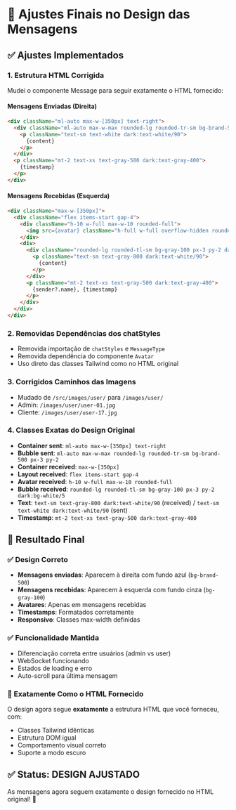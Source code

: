# 🎨 Ajustes Finais no Design das Mensagens

## ✅ Ajustes Implementados

### 1. **Estrutura HTML Corrigida**
Mudei o componente Message para seguir exatamente o HTML fornecido:

#### Mensagens Enviadas (Direita)
```html
<div className="ml-auto max-w-[350px] text-right">
  <div className="ml-auto max-w-max rounded-lg rounded-tr-sm bg-brand-500 px-3 py-2 dark:bg-brand-500">
    <p className="text-sm text-white dark:text-white/90">
      {content}
    </p>
  </div>
  <p className="mt-2 text-xs text-gray-500 dark:text-gray-400">
    {timestamp}
  </p>
</div>
```

#### Mensagens Recebidas (Esquerda)
```html
<div className="max-w-[350px]">
  <div className="flex items-start gap-4">
    <div className="h-10 w-full max-w-10 rounded-full">
      <img src={avatar} className="h-full w-full overflow-hidden rounded-full object-cover object-center" />
    </div>
    <div>
      <div className="rounded-lg rounded-tl-sm bg-gray-100 px-3 py-2 dark:bg-white/5">
        <p className="text-sm text-gray-800 dark:text-white/90">
          {content}
        </p>
      </div>
      <p className="mt-2 text-xs text-gray-500 dark:text-gray-400">
        {sender?.name}, {timestamp}
      </p>
    </div>
  </div>
</div>
```

### 2. **Removidas Dependências dos chatStyles**
- Removida importação de `chatStyles` e `MessageType`
- Removida dependência do componente `Avatar`
- Uso direto das classes Tailwind como no HTML original

### 3. **Corrigidos Caminhos das Imagens**
- Mudado de `/src/images/user/` para `/images/user/`
- Admin: `/images/user/user-01.jpg`
- Cliente: `/images/user/user-17.jpg`

### 4. **Classes Exatas do Design Original**
- **Container sent**: `ml-auto max-w-[350px] text-right`
- **Bubble sent**: `ml-auto max-w-max rounded-lg rounded-tr-sm bg-brand-500 px-3 py-2`
- **Container received**: `max-w-[350px]`
- **Layout received**: `flex items-start gap-4`
- **Avatar received**: `h-10 w-full max-w-10 rounded-full`
- **Bubble received**: `rounded-lg rounded-tl-sm bg-gray-100 px-3 py-2 dark:bg-white/5`
- **Text**: `text-sm text-gray-800 dark:text-white/90` (received) / `text-sm text-white dark:text-white/90` (sent)
- **Timestamp**: `mt-2 text-xs text-gray-500 dark:text-gray-400`

## 🎯 Resultado Final

### ✅ Design Correto
- **Mensagens enviadas**: Aparecem à direita com fundo azul (`bg-brand-500`)
- **Mensagens recebidas**: Aparecem à esquerda com fundo cinza (`bg-gray-100`)
- **Avatares**: Apenas em mensagens recebidas
- **Timestamps**: Formatados corretamente
- **Responsivo**: Classes max-width definidas

### ✅ Funcionalidade Mantida
- Diferenciação correta entre usuários (admin vs user)
- WebSocket funcionando
- Estados de loading e erro
- Auto-scroll para última mensagem

### 🎨 Exatamente Como o HTML Fornecido
O design agora segue **exatamente** a estrutura HTML que você forneceu, com:
- Classes Tailwind idênticas
- Estrutura DOM igual
- Comportamento visual correto
- Suporte a modo escuro

## ✅ Status: DESIGN AJUSTADO

As mensagens agora seguem exatamente o design fornecido no HTML original! 🎉
